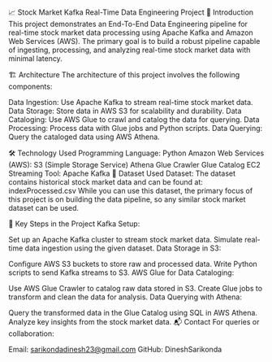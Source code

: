 📈 Stock Market Kafka Real-Time Data Engineering Project
📖 Introduction
This project demonstrates an End-To-End Data Engineering pipeline for real-time stock market data processing using Apache Kafka and Amazon Web Services (AWS). The primary goal is to build a robust pipeline capable of ingesting, processing, and analyzing real-time stock market data with minimal latency.

🏗️ Architecture
The architecture of this project involves the following components:

Data Ingestion: Use Apache Kafka to stream real-time stock market data.
Data Storage: Store data in AWS S3 for scalability and durability.
Data Cataloging: Use AWS Glue to crawl and catalog the data for querying.
Data Processing: Process data with Glue jobs and Python scripts.
Data Querying: Query the cataloged data using AWS Athena.

🛠️ Technology Used
Programming Language: Python
Amazon Web Services (AWS):
S3 (Simple Storage Service)
Athena
Glue Crawler
Glue Catalog
EC2
Streaming Tool: Apache Kafka
💾 Dataset Used
Dataset: The dataset contains historical stock market data and can be found at:
indexProcessed.csv
While you can use this dataset, the primary focus of this project is on building the data pipeline, so any similar stock market dataset can be used.

🎯 Key Steps in the Project
Kafka Setup:

Set up an Apache Kafka cluster to stream stock market data.
Simulate real-time data ingestion using the given dataset.
Data Storage in S3:

Configure AWS S3 buckets to store raw and processed data.
Write Python scripts to send Kafka streams to S3.
AWS Glue for Data Cataloging:

Use AWS Glue Crawler to catalog raw data stored in S3.
Create Glue jobs to transform and clean the data for analysis.
Data Querying with Athena:

Query the transformed data in the Glue Catalog using SQL in AWS Athena.
Analyze key insights from the stock market data.
📬 Contact
For queries or collaboration:

Email: sarikondadinesh23@gmail.com
GitHub: DineshSarikonda
